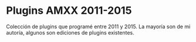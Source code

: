 # Plugins AMXX 2011-2015

Colección de plugins que programé entre 2011 y 2015. La mayoría son de mi autoría, algunos son ediciones de plugins existentes.
